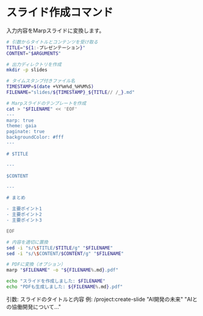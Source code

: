# スライド作成コマンド

入力内容をMarpスライドに変換します。

```bash
# 引数からタイトルとコンテンツを受け取る
TITLE="${1:-プレゼンテーション}"
CONTENT="$ARGUMENTS"

# 出力ディレクトリを作成
mkdir -p slides

# タイムスタンプ付きファイル名
TIMESTAMP=$(date +%Y%m%d_%H%M%S)
FILENAME="slides/${TIMESTAMP}_${TITLE// /_}.md"

# Marpスライドのテンプレートを作成
cat > "$FILENAME" << 'EOF'
---
marp: true
theme: gaia
paginate: true
backgroundColor: #fff
---

# $TITLE

---

$CONTENT

---

# まとめ

- 主要ポイント1
- 主要ポイント2
- 主要ポイント3

EOF

# 内容を適切に置換
sed -i "s/\$TITLE/$TITLE/g" "$FILENAME"
sed -i "s/\$CONTENT/$CONTENT/g" "$FILENAME"

# PDFに変換（オプション）
marp "$FILENAME" -o "${FILENAME%.md}.pdf"

echo "スライドを作成しました: $FILENAME"
echo "PDFも生成しました: ${FILENAME%.md}.pdf"
```

引数: スライドのタイトルと内容
例: /project:create-slide "AI開発の未来" "AIとの協働開発について..."
